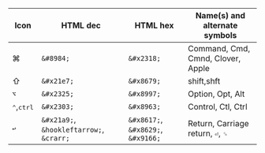 

| Icon | HTML dec | HTML hex | Name(s) and alternate symbols |
|---|---|---|---|
| ⌘ | `&#8984;` | `&#x2318;` | Command, Cmd, Cmnd, Clover, Apple |
| ⇧ | `&#x21e7;` | `&#x8679;` | shift,shft |
| <kbd>⌥</kbd> | `&#x2325;` | `&#x8997;` | Option, Opt, Alt |
| <kbd>⌃</kbd>,<kbd>ctrl</kbd> | `&#x2303;` | `&#x8963;`| Control, Ctl, Ctrl |
| <kbd>↩</kbd>| `&#x21a9;`, `&hookleftarrow;`, `&crarr;` | `&#x8617;`, `&#x8629;`, `&#x9166;` | Return, Carriage return, <kbd>⏎</kbd>, <kbd>␍</kbd>|
